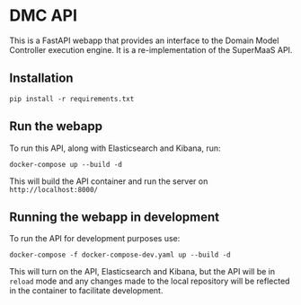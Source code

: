 # DMC API

This is a FastAPI webapp that provides an interface to the Domain Model Controller execution engine. It is a re-implementation of the SuperMaaS API.

## Installation

`pip install -r requirements.txt`

## Run the webapp


To run this API, along with Elasticsearch and Kibana, run:


```
docker-compose up --build -d

```

This will build the API container and run the server on `http://localhost:8000/`

## Running the webapp in development

To run the API for development purposes use:

```
docker-compose -f docker-compose-dev.yaml up --build -d
```

This will turn on the API, Elasticsearch and Kibana, but the API will be in `reload` mode and any changes made to the local repository will be reflected in the container to facilitate development.